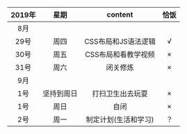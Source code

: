 
2019年 | 星期 | content | 恰饭
 :-: | :-: | :-: | :-:
8月 |  |  | 
29号 | 周四 | CSS布局和JS语法逻辑 | √
30号 | 周五 | CSS布局和看教学视频 | ×
31号 | 周六 | 闭关修炼 |×
9月 |  |  | 
1号 | 坚持到周日 | 打扫卫生出去玩耍 | ×
1号 | 周日 | 自闭 | ×
2号 | 周一 | 制定计划(生活和学习) |？